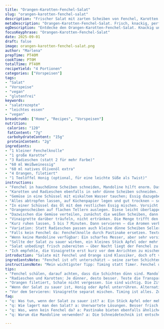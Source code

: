 ```yaml
---
title: "Orangen-Karotten-Fenchel-Salat"
slug: "orangen-karotten-fenchel-salat"
description: "Frischer Salat mit zarten Scheiben von Fenchel, Karotten und Radieschen. Orangenscheiben sorgen für einen süß-säuerlichen Kontrapunkt, während ein Weißweinessig-Olivenöl-Dressing das Ganze abrundet. Ideal für leichte Vorspeisen, vegan, glutenfrei und ohne tierische Produkte. Zubereitung mit gezielten Einweichzeiten in Essigwasser für optimalen Knack und Aroma."
metaDescription: "Orangen-Karotten-Fenchel-Salat. Frisch, knackig, perfekt für Vorspeisen. Entdecke die Balance zwischen süß und sauer."
ogDescription: "Entdecke den Orangen-Karotten-Fenchel-Salat. Knackig und aromatisch. Ideal für leichte Gerichte. Frische Zutaten, einfach zubereitet."
focusKeyphrase: "Orangen-Karotten-Fenchel-Salat"
date: 2025-09-01
draft: false
image: orangen-karotten-fenchel-salat.png
author: "Marlena"
prepTime: PT40M
cookTime: PT0M
totalTime: PT40M
recipeYield: "4 Portionen"
categories: ["Vorspeisen"]
tags:
- "Salat"
- "Vorspeise"
- "vegan"
- "glutenfrei"
keywords:
- "salatrezepte"
- "leichtes essen"
- "vegan"
breadcrumb: ["Home", "Recipes", "Vorspeisen"]
nutrition: 
 calories: "120"
 fatContent: "7g"
 carbohydrateContent: "15g"
 proteinContent: "2g"
ingredients:
- "1 kleiner Fenchelknolle"
- "1 große Karotte"
- "3 Radieschen (statt 2 für mehr Farbe)"
- "60 ml Weißweinessig"
- "60 ml natives Olivenöl extra"
- "4 Orangen, filetiert"
- "1 Teelöffel Honig (optional, für eine leichte Süße als Twist)"
instructions:
- "Fenchel in hauchdünne Scheiben schneiden, Mandoline hilft enorm. Das Grün separat bewahren - leicht bitter, gibt tolle Frische am Ende."
- "Karotten und Radieschen ebenfalls in sehr dünne Scheiben schneiden. Ich prüfe: Man will fast schon durchsichtig, sonst wird der Salat zu grob."
- "Gemüse in eine Schüssel mit eiskaltem Wasser tauchen; Essig dazugeben – nicht alles, sondern etwa die Hälfte. Knackigkeit ist Ziel – 12 Minuten sind ideal. Du merkst es am klirrenden Geräusch beim Umrühren, Gemüse verliert die Steifheit nicht."
- "Alles abtropfen lassen, auf Küchenpapier legen und gut trocknen – sonst verwässert die Vinaigrette."
- "In einer Schüssel das Öl mit dem restlichen Essig mischen. Vorsicht mit dem Salz. Immer lieber langsam dosieren, sonst wird es schnell zu scharf. Pfeffer frisch mahlen, das macht einen Unterschied."
- "Orangenscheiben auf flachen Tellern auslegen. Diese leicht überlappend, sieht besser aus und man sieht die Saftperlen glänzen."
- "Dazwischen die Gemüse verteilen, zunächst die weißen Scheiben, dann etwas Fenchelgrün für Farbe und Aroma."
- "Vinaigrette darüber träufeln, nicht ertränken. Die Menge trifft den Punkt, wenn sich keine Pfützen bilden."
- "Kurz ruhen lassen, 5 bis 7 Minuten. Dann servieren – die Aromen verbinden sich, ohne dass das Gemüse matschig wird."
- "Variation: Statt Radieschen passen auch kleine dünne Scheiben Sellerie oder Kohlrabi. Gibt einen ähnlichen Crunch, aber andere Nuancen."
- "Falls kein Fenchel da: Fenchelknolle durch Pastinake ersetzen. Textur ähnlich, Geschmack erdiger, weniger anisartig."
- "Wenn keine Mandoline verfügbar: Ein scharfes Messer, aber sehr vorsichtig arbeiten, jedes Scheibchen muss hauchdünn sein."
- "Sollte der Salat zu sauer wirken, ein kleines Stück Apfel oder mehr Honig unterrühren."
- "Salat unbedingt frisch zubereiten – über Nacht liegt der Fenchel zu lange, verliert Frische und Knackigkeit."
- "Ich empfehle, die Vinaigrette erst kurz vor dem Anrichten zu mischen und zu geben, sonst ziehen die Säuren zu stark ins Gemüse ein."
introduction: "Salate mit Fenchel und Orange sind Klassiker, doch oft vernachlässigen Köche die Details, die den Unterschied machen. Dünn geschnitten, knackig und in Essigwasser eingelegt, entkommt man der gängigen Fahrlässigkeit: weiche Textur, stumpfes Aroma. Nach vielen Versuchen habe ich gelernt, dass der Schlüssel im Timing und der richtigen Balance liegt. Das Gemüse soll knallen, damit es die Süße der Orange spannend kontrastiert. Die Kombination von Weißweinessig mit nativem Olivenöl schafft nicht nur Geschmack, sie steuert auch die Textur. Dabei ist es sinnvoll, beim Schneiden präzise zu sein – Mandoline ist mein bester Freund. Das Salatgrün des Fenchels nicht einfach wegwerfen, es gibt frische Noten, zarte Bitterkeit, die sonst fehlt. Hinzu kommt ein kleiner Twist: ein Teelöffel Honig in der Vinaigrette, der hilft dem Säurespiel, rund zu werden."
ingredientsNote: "Fenchel ist oft unterschätzt – seine zarten Schichten brauchen fast wie Zwiebel Feingefühl beim Schneiden. Mandoline oder sehr scharfes Messer verwenden, sonst zerquetschen die Scheiben und werden pappig. Karotten und Radieschen sind der Crunch-Lieferant; je dünner, desto besser. Weiweißweinessig bringt die Frische, aber man kann auch Apfelessig probieren, wenn man es fruchtiger mag. Olivenöl sollte nicht zu bitter sein, am besten mild extra vergine. Der Honig ist eine optionale Zugabe, die vor allem die Säure ausbalanciert, hier hat jeder seine Vorlieben. Orangen knackig schälen, Filets freilegen – die Schalenreste sonst bitter. Auf die Mengen achten, dass der Salat weder zu ölig noch zu sauer wird. Essigmenge im Wasser zum Einlegen nicht übertreiben – sonst wirkt das Gemüse zu sauer und verliert Biss."
instructionsNote: "Mein wichtigster Tipp: Timing statt Timer. Fenchel und Co. brauchen genau die richtige Dauer im Essigwasser. Wenn sie glitschig oder zu weich werden, leidet der gesamte Salat. Ich achte auf das Geräusch beim Rühren, die sichtbare Knackigkeit und die leichte Kräuselung am Rand der Scheiben – das sagt mir, der Zeitpunkt ist gekommen. Danach sofort gut trocknen! Vinaigrette immer separat mischen, erst kurz vor dem Servieren unterheben, damit der Salat frisch bleibt. Das Anrichten mit angeordneten Orangenscheiben gibt Struktur und macht optisch was her. Fenchelgrün zuletzt als Garnitur auflegen, das wirkt lebendig und aromatisch. Wer keine Mandoline hat, sollte Minischeiben schneiden, aber Achtung: nicht zu dick, sonst verliert es die Frische. Aromatisch nicht überwürzen, der Salat lebt von der Balance zwischen Süße, Säure und knackigem Gemüse."
tips:
- "Fenchel schälen, darauf achten, dass die Schichten dünn sind. Mandoline ist mein Helfer. Wenn nicht verfügbar, scharfes Messer verwenden. Sehr feine Scheiben sind das Ziel. Unterschätzen nie die Bitterkeit vom Fenchelgrün. Gibt dem Salat neue Dimensionen."
- "Radieschen und Karotten: Je dünner, desto besser. Teste die Transparenz. Eiskaltes Wasser mit Essig für den Crunch. Dabei Zeit genau messen, 12 Minuten sind ideal. Zu weich wird alles matschig, klingt nicht gut, ich habe da oft geforscht."
- "Orangen filetiert, Schale nicht vergessen. Sie sind wichtig. Die Zitrusnoten sind frisch und knackig. Vinaigrette sollte nicht ertränken. Weniger ist hier mehr.  Die richtige Balance zwischen Süße und Säure ist entscheidend."
- "Wenn der Salat zu sauer ist, Honig oder Apfel unterrühren. Alternative Zutaten sind auch möglich. Anstelle von Radieschen geht Sellerie oder Kohlrabi. Achte auf Crunch. Fenchel mit Pastinake ersetzen, erdiger Geschmack, passt auch."
- "Vor dem Servieren: Vinaigrette separat mischen. Timing ist alles. Zu früh, und der Salat wird matschig. Und letzten Endes die Kanten von Fenchel und Co. blickt gut aus. Das Fenchelgrün ist nicht nur Deko, es gibt Aromatisch zusätzliche Tiefe."
faq:
- "q: Was tun, wenn der Salat zu sauer ist? a: Ein Stück Apfel oder mehr Honig untermischen. Vielfältige Lösungen für Balance finden. Manchmal hilft auch, weniger Essig in Wasser zu geben während Einweichzeit."
- "q: Wie lagert man den Salat? a: Unerwartete Lösungen. Besser frisch servieren. Aber falls Reste, in Kühlschrank, und schnell essen. Etwas Vinaigrette separat aufbewahren, um Knackigkeit zu erhalten."
- "q: Was, wenn kein Fenchel da? a: Pastinake bieten ebenfalls ähnliche Textur an. Aber Geschmack ist anders. Sellerie ist auch eine gute Option. Geht es auch ohne radikale Änderungen."
- "q: Warum die Mandoline verwenden? a: Die Schneidetechnik ist entscheidend. Sie ermöglicht gleichmäßige Scheiben. Dadurch die Textur beim Essen besser. Alternatives Schneiden kann auch ernsten Einfluss auf das Ergebnis haben."

---
```

